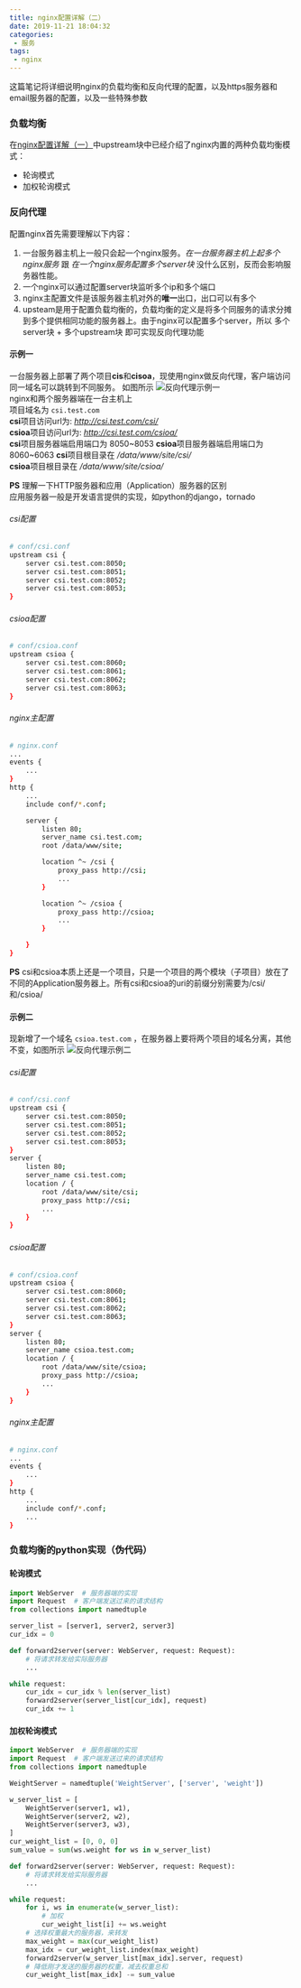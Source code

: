 ```yaml
---
title: nginx配置详解（二）
date: 2019-11-21 18:04:32
categories:
 - 服务
tags:
 - nginx
---
```

这篇笔记将详细说明nginx的负载均衡和反向代理的配置，以及https服务器和email服务器的配置，以及一些特殊参数
<escape><!-- more --></escape>


### 负载均衡
在[nginx配置详解（一）]()中upstream块中已经介绍了nginx内置的两种负载均衡模式：  
* 轮询模式  
* 加权轮询模式  

### 反向代理
配置nginx首先需要理解以下内容：
1. 一台服务器主机上一般只会起一个nginx服务。*在一台服务器主机上起多个nginx服务* 跟 *在一个nginx服务配置多个server块* 没什么区别，反而会影响服务器性能。  
2. 一个nginx可以通过配置server块监听多个ip和多个端口
3. nginx主配置文件是该服务器主机对外的**唯一**出口，出口可以有多个
4. upsteam是用于配置负载均衡的，负载均衡的定义是将多个同服务的请求分摊到多个提供相同功能的服务器上。由于nginx可以配置多个server，所以 多个server块 + 多个upstream块 即可实现反向代理功能

#### 示例一
一台服务器上部署了两个项目**cis**和**cisoa**，现使用nginx做反向代理，客户端访问同一域名可以跳转到不同服务。 如图所示
![反向代理示例一](nginx配置详解（二）/反向代理示例一.png)  
nginx和两个服务器端在一台主机上   
项目域名为 `csi.test.com`  
**csi**项目访问url为: *http://csi.test.com/csi/*  
**csioa**项目访问url为: *http://csi.test.com/csioa/*  
**csi**项目服务器端启用端口为 8050~8053
**csioa**项目服务器端启用端口为 8060~6063
**csi**项目根目录在 */data/www/site/csi/*  
**csioa**项目根目录在 */data/www/site/csioa/*  

**PS** 理解一下HTTP服务器和应用（Application）服务器的区别  
应用服务器一般是开发语言提供的实现，如python的django，tornado

###### csi配置
```bash
# conf/csi.conf
upstream csi {
    server csi.test.com:8050;
    server csi.test.com:8051;
    server csi.test.com:8052;
    server csi.test.com:8053;
}
```
###### csioa配置
```bash
# conf/csioa.conf
upstream csioa {
    server csi.test.com:8060;
    server csi.test.com:8061;
    server csi.test.com:8062;
    server csi.test.com:8063;
}
```
###### nginx主配置
```bash
# nginx.conf
...
events {
    ...
}
http {
    ...
    include conf/*.conf;

    server {
        listen 80;
        server_name csi.test.com;
        root /data/www/site;

        location ^~ /csi {
            proxy_pass http://csi;
            ...
        }

        location ^~ /csioa {
            proxy_pass http://csioa;
            ...
        }

    }
}
```
**PS** csi和csioa本质上还是一个项目，只是一个项目的两个模块（子项目）放在了不同的Application服务器上。所有csi和csioa的uri的前缀分别需要为/csi/和/csioa/


#### 示例二
现新增了一个域名 `csioa.test.com` ，在服务器上要将两个项目的域名分离，其他不变，如图所示
![反向代理示例二](nginx配置详解（二）/反向代理示例二.png)  


###### csi配置
```bash
# conf/csi.conf
upstream csi {
    server csi.test.com:8050;
    server csi.test.com:8051;
    server csi.test.com:8052;
    server csi.test.com:8053;
}
server {
    listen 80;
    server_name csi.test.com;
    location / {
        root /data/www/site/csi;
        proxy_pass http://csi;
        ...
    }
}

```
###### csioa配置
```bash
# conf/csioa.conf
upstream csioa {
    server csi.test.com:8060;
    server csi.test.com:8061;
    server csi.test.com:8062;
    server csi.test.com:8063;
}
server {
    listen 80;
    server_name csioa.test.com;
    location / {
        root /data/www/site/csioa;
        proxy_pass http://csioa;
        ...
    }
}
```
###### nginx主配置
```bash
# nginx.conf
...
events {
    ...
}
http {
    ...
    include conf/*.conf;
    ...
}
```  


### 负载均衡的python实现（伪代码）
#### 轮询模式
```python
import WebServer  # 服务器端的实现
import Request  # 客户端发送过来的请求结构
from collections import namedtuple

server_list = [server1, server2, server3]
cur_idx = 0

def forward2server(server: WebServer, request: Request):
    # 将请求转发给实际服务器
    ...

while request:
    cur_idx = cur_idx % len(server_list)
    forward2server(server_list[cur_idx], request)
    cur_idx += 1

```
#### 加权轮询模式
```python
import WebServer  # 服务器端的实现
import Request  # 客户端发送过来的请求结构
from collections import namedtuple

WeightServer = namedtuple('WeightServer', ['server', 'weight'])

w_server_list = [
    WeightServer(server1, w1),
    WeightServer(server2, w2),
    WeightServer(server3, w3),
]
cur_weight_list = [0, 0, 0]
sum_value = sum(ws.weight for ws in w_server_list)

def forward2server(server: WebServer, request: Request):
    # 将请求转发给实际服务器
    ...

while request:
    for i, ws in enumerate(w_server_list):
        # 加权
        cur_weight_list[i] += ws.weight
    # 选择权重最大的服务器，来转发
    max_weight = max(cur_weight_list)
    max_idx = cur_weight_list.index(max_weight)
    forward2server(w_server_list[max_idx].server, request)
    # 降低刚才发送的服务器的权重，减去权重总和
    cur_weight_list[max_idx] -= sum_value
```

